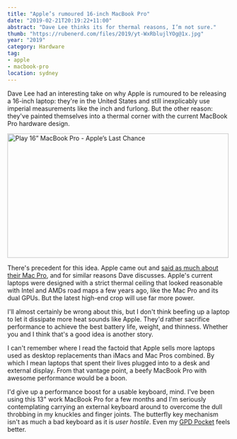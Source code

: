 ```yaml
---
title: "Apple’s rumoured 16-inch MacBook Pro"
date: "2019-02-21T20:19:22+11:00"
abstract: "Dave Lee thinks its for thermal reasons, I’m not sure."
thumb: "https://rubenerd.com/files/2019/yt-WxRblujlYOg@1x.jpg"
year: "2019"
category: Hardware
tag:
- apple
- macbook-pro
location: sydney
---
```

Dave Lee had an interesting take on why Apple is rumoured to be releasing a 16-inch laptop: they're in the United States and still inexplicably use imperial measurements like the inch and furlong. But the other reason: they've painted themselves into a thermal corner with the current MacBook Pro hardware design.

<p><a href="https://www.youtube.com/watch?v=WxRblujlYOg" title="Play 16” MacBook Pro - Apple’s Last Chance"><img src="https://rubenerd.com/files/2019/yt-WxRblujlYOg@1x.jpg" srcset="https://rubenerd.com/files/2019/yt-WxRblujlYOg@1x.jpg 1x, https://rubenerd.com/files/2019/yt-WxRblujlYOg@2x.jpg 2x" alt="Play 16” MacBook Pro - Apple’s Last Chance" style="width:500px;height:281px;" /></a></p>

There's precedent for this idea. Apple came out and [said as much about their Mac Pro], and for similar reasons Dave discusses. Apple's current laptops were designed with a strict thermal ceiling that looked reasonable with Intel and AMDs road maps a few years ago, like the Mac Pro and its dual GPUs. But the latest high-end crop will use far more power.

I'll almost certainly be wrong about this, but I don't think beefing up a laptop to let it dissipate more heat sounds like Apple. They'd rather sacrifice performance to achieve the best battery life, weight, and thinness. Whether you and I think that's a good idea is another story.

I can't remember where I read the factoid that Apple sells more laptops used as desktop replacements than iMacs and Mac Pros combined. By which I mean laptops that spent their lives plugged into to a desk and external display. From that vantage point, a beefy MacBook Pro with awesome performance would be a boon.

I'd give up a performance boost for a usable keyboard, mind. I've been using this 13" work MacBook Pro for a few months and I'm seriously contemplating carrying an external keyboard around to overcome the dull throbbing in my knuckles and finger joints. The butterfly key mechanism isn't as much a bad keyboard as it is *user hostile*. Even my [GPD Pocket] feels better.

[said as much about their Mac Pro]: https://rubenerd.com/the-new-mac-pro-shall-be/
[GPD Pocket]: https://rubenerd.com/the-gpd-pocket/

